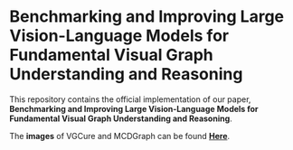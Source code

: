 # Benchmarking and Improving Large Vision-Language Models for Fundamental Visual Graph Understanding and Reasoning
This repository contains the official implementation of our paper, **Benchmarking and Improving Large Vision-Language Models for Fundamental Visual Graph Understanding and Reasoning**.

The **images** of VGCure and MCDGraph can be found [**Here**](https://drive.google.com/drive/folders/1WF3KyYTh3flhICzexoqHvV7OzWmxt1aB?usp=sharing).
